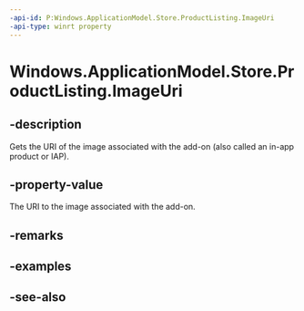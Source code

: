 ```yaml
---
-api-id: P:Windows.ApplicationModel.Store.ProductListing.ImageUri
-api-type: winrt property
---
```


<!-- Property syntax
public Windows.Foundation.Uri ImageUri { get; }
-->

# Windows.ApplicationModel.Store.ProductListing.ImageUri

## -description
Gets the URI of the image associated with the add-on (also called an in-app product or IAP).

## -property-value
The URI to the image associated with the add-on.

## -remarks

## -examples

## -see-also
